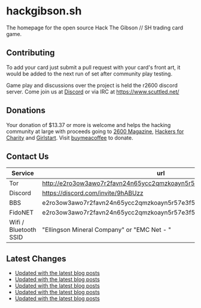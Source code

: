 # hackgibson.sh
The homepage for the open source Hack The Gibson // SH trading card game.


## Contributing

To add your card just submit a pull request with your card's front art, it would be added to the next run of set after community play testing.

Game play and discussions over the project is held the r2600 discord server. Come join us at [Discord](https://discord.com/invite/9hABUzz) or via IRC at https://www.scuttled.net/


## Donations

Your donation of $13.37 or more is welcome and helps the hacking community at large with proceeds going to [2600 Magazine](https://2600.com/), [Hackers for Charity](https://hackersforcharity.org) and [Girlstart](https://girlstart.org).  Visit [buymeacoffee](https://www.buymeacoffee.com/hackgibson.sh) to donate.


## Contact Us

Service | url
-|-
Tor | http://e2ro3ow3awo7r2favn24n65ycc2qmzkoayn5r57e3f56nvjwdcgg32ad.onion
Discord | https://discord.com/invite/9hABUzz
BBS | e2ro3ow3awo7r2favn24n65ycc2qmzkoayn5r57e3f56nvjwdcgg32ad.onion:23
FidoNET | e2ro3ow3awo7r2favn24n65ycc2qmzkoayn5r57e3f56nvjwdcgg32ad.onion:24554
Wifi / Bluetooth SSID | "Ellingson Mineral Company" or "EMC Net - <fidonet address>"

## Latest Changes
<!-- BLOG-POST-LIST:START -->
- [Updated with the latest blog posts](https://github.com/DFW2600/hackgibson.sh/commit/21b07bfd6acfd5c58574a1c49171e84e0c617f9c)
- [Updated with the latest blog posts](https://github.com/DFW2600/hackgibson.sh/commit/8e610783d08e6022cef9c4511bc26b17e8aaf397)
- [Updated with the latest blog posts](https://github.com/DFW2600/hackgibson.sh/commit/ab88d5033b5b420849ea2c7667b09cb879018f12)
- [Updated with the latest blog posts](https://github.com/DFW2600/hackgibson.sh/commit/d3f2770709cb4e40cbb57baf61026d89dcc194b2)
- [Updated with the latest blog posts](https://github.com/DFW2600/hackgibson.sh/commit/b60b857d4c28563904b93b53e84977902cd12d38)
<!-- BLOG-POST-LIST:END -->
